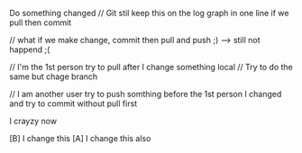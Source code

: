 Do something changed // Git stil keep this on the log graph in one line if we pull then commit

// what if we make change, commit then pull and push ;) --> still not happend ;(

// I'm the 1st person try to pull after I change something local
// Try to do the same but chage branch

// I am another user try to push somthing before the 1st person
I changed and try to commit without pull first


I crayzy now

[B] I change this
[A] I change this also

